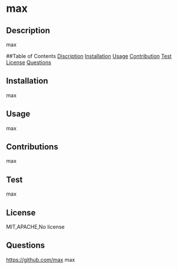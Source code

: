 # max

  ## Description
  max

  ##Table of Contents
  [Discription](#discription)
  [Installation](#installation)
  [Usage](#usage)
  [Contribution](#contribution)
  [Test](#test)
  [License](#license)
  [Questions](#questions)


  ## Installation
  max

  ## Usage
  max

  ## Contributions
  max

  ## Test
  max

  ## License
  MIT,APACHE,No license

  ## Questions
  https://github.com/max
  max


